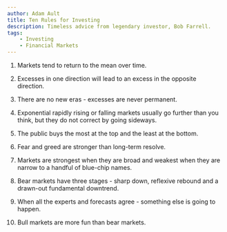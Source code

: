 ```yaml
---
author: Adam Ault
title: Ten Rules for Investing
description: Timeless advice from legendary investor, Bob Farrell.
tags: 
    - Investing
    - Financial Markets
---
```


1. Markets tend to return to the mean over time.

1. Excesses in one direction will lead to an excess in the opposite direction.

1. There are no new eras - excesses are never permanent.

1. Exponential rapidly rising or falling markets usually go further than you think, but they do not correct by going sideways.

1. The public buys the most at the top and the least at the bottom.

1. Fear and greed are stronger than long-term resolve.

1. Markets are strongest when they are broad and weakest when they are narrow to a handful of blue-chip names.

1. Bear markets have three stages - sharp down, reflexive rebound and a drawn-out fundamental downtrend.

1. When all the experts and forecasts agree - something else is going to happen.

1. Bull markets are more fun than bear markets.
